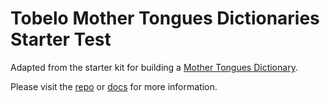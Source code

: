 # Tobelo Mother Tongues Dictionaries Starter Test

Adapted from the starter kit for building a [Mother Tongues Dictionary](https://www.mothertongues.org).

Please visit the [repo](https://github.com/roedoejet/mothertongues) or [docs](https://docs.mothertongues.org) for more information.

